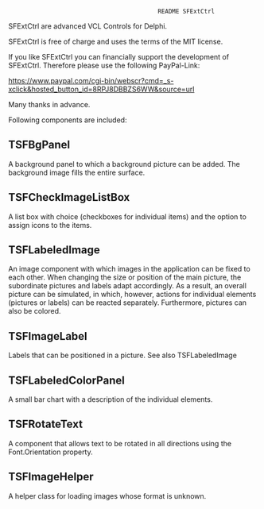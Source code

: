                                               README SFExtCtrl

SFExtCtrl are advanced VCL Controls for Delphi.

SFExtCtrl is free of charge and uses the terms of the MIT license.

If you like SFExtCtrl you can financially support the development of SFExtCtrl.
Therefore please use the following PayPal-Link: 

https://www.paypal.com/cgi-bin/webscr?cmd=_s-xclick&hosted_button_id=8RPJ8DBBZS6WW&source=url

Many thanks in advance.

Following components are included:

TSFBgPanel
----------

A background panel to which a background picture can be added. The background image fills the entire surface.

TSFCheckImageListBox
--------------------

A list box with choice (checkboxes for individual items) and the option to assign icons to the items.

TSFLabeledImage
---------------

An image component with which images in the application can be fixed to each other. When changing the size or position of the main picture, the subordinate pictures and labels adapt accordingly. As a result, an overall picture can be simulated, in which, however, actions for individual elements (pictures or labels) can be reacted separately.
Furthermore, pictures can also be colored.

TSFImageLabel
-------------

Labels that can be positioned in a picture. See also TSFLabeledImage

TSFLabeledColorPanel
--------------------

A small bar chart with a description of the individual elements.

TSFRotateText
-------------

A component that allows text to be rotated in all directions using the Font.Orientation property.

TSFImageHelper
--------------

A helper class for loading images whose format is unknown.

